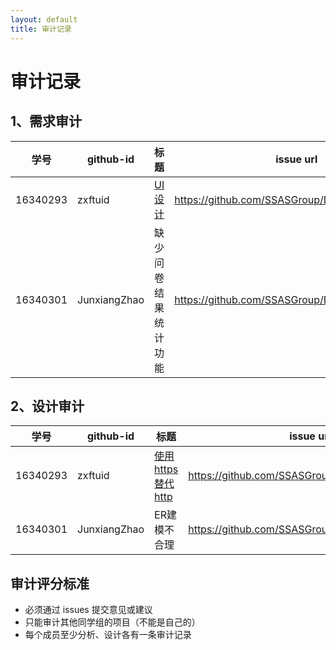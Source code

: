 ```yaml
---
layout: default
title: 审计记录
---
```


# 审计记录

## 1、需求审计

| 学号 | github-id | 标题 | issue url |
|:--:|---|---|---|
| 16340293 | zxftuid |  [UI设计](https://github.com/SSASGroup/Dashboard/issues/5)| https://github.com/SSASGroup/Dashboard/issues/5 |
|16340301|JunxiangZhao|缺少问卷结果统计功能|https://github.com/SSASGroup/Dashboard/issues/1|

## 2、设计审计

| 学号 | github-id | 标题 | issue url |
|:--:|---|---|---|
| 16340293 | zxftuid | [使用https替代http](https://github.com/SSASGroup/Dashboard/issues/4) | https://github.com/SSASGroup/Dashboard/issues/4|
|16340301|JunxiangZhao|ER建模不合理|https://github.com/SSASGroup/Dashboard/issues/2|

## 审计评分标准

* 必须通过 issues 提交意见或建议
* 只能审计其他同学组的项目（不能是自己的）
* 每个成员至少分析、设计各有一条审计记录


